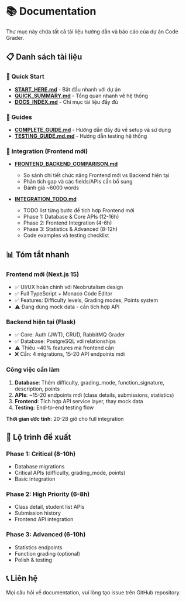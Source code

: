 # 📚 Documentation

Thư mục này chứa tất cả tài liệu hướng dẫn và báo cáo của dự án Code Grader.

## 📋 Danh sách tài liệu

### 🚀 Quick Start
- **[START_HERE.md](START_HERE.md)** - Bắt đầu nhanh với dự án
- **[QUICK_SUMMARY.md](QUICK_SUMMARY.md)** - Tổng quan nhanh về hệ thống
- **[DOCS_INDEX.md](DOCS_INDEX.md)** - Chỉ mục tài liệu đầy đủ

### 📖 Guides
- **[COMPLETE_GUIDE.md](COMPLETE_GUIDE.md)** - Hướng dẫn đầy đủ về setup và sử dụng
- **[TESTING_GUIDE.md.md](TESTING_GUIDE.md.md)** - Hướng dẫn testing hệ thống

### 🔄 Integration (Frontend mới)
- **[FRONTEND_BACKEND_COMPARISON.md](FRONTEND_BACKEND_COMPARISON.md)** 
  - So sánh chi tiết chức năng Frontend mới vs Backend hiện tại
  - Phân tích gap và các fields/APIs cần bổ sung
  - Đánh giá ~6000 words
  
- **[INTEGRATION_TODO.md](INTEGRATION_TODO.md)**
  - TODO list từng bước để tích hợp Frontend mới
  - Phase 1: Database & Core APIs (12-16h)
  - Phase 2: Frontend Integration (4-6h)
  - Phase 3: Statistics & Advanced (8-12h)
  - Code examples và testing checklist

## 📊 Tóm tắt nhanh

### Frontend mới (Next.js 15)
- ✅ UI/UX hoàn chỉnh với Neobrutalism design
- ✅ Full TypeScript + Monaco Code Editor
- ✅ Features: Difficulty levels, Grading modes, Points system
- ⚠️ Đang dùng mock data - cần tích hợp API

### Backend hiện tại (Flask)
- ✅ Core: Auth (JWT), CRUD, RabbitMQ Grader
- ✅ Database: PostgreSQL với relationships
- ⚠️ Thiếu ~40% features mà frontend cần
- ❌ Cần: 4 migrations, 15-20 API endpoints mới

### Công việc cần làm
1. **Database**: Thêm difficulty, grading_mode, function_signature, description, points
2. **APIs**: ~15-20 endpoints mới (class details, submissions, statistics)
3. **Frontend**: Tích hợp API service layer, thay mock data
4. **Testing**: End-to-end testing flow

**Thời gian ước tính**: 20-28 giờ cho full integration

## 🎯 Lộ trình đề xuất

### Phase 1: Critical (8-10h)
- Database migrations
- Critical APIs (difficulty, grading_mode, points)
- Basic integration

### Phase 2: High Priority (6-8h)
- Class detail, student list APIs
- Submission history
- Frontend API integration

### Phase 3: Advanced (6-10h)
- Statistics endpoints
- Function grading (optional)
- Polish & testing

## 📞 Liên hệ

Mọi câu hỏi về documentation, vui lòng tạo issue trên GitHub repository.
